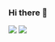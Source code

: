 ### Hi there 👋
![](https://github-readme-stats.vercel.app/api/top-langs/?username=askho&theme=radical&hide_langs_below=8)
![](https://github-readme-stats.vercel.app/api?username=askho&show_icons=true&theme=radical&count_private=true)
